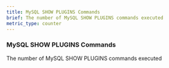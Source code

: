 ```yaml
---
title: MySQL SHOW PLUGINS Commands
brief: The number of MySQL SHOW PLUGINS commands executed
metric_type: counter
---
```

### MySQL SHOW PLUGINS Commands

The number of MySQL SHOW PLUGINS commands executed
